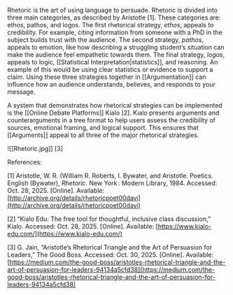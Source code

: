 
Rhetoric is the art of using language to persuade. Rhetoric is divided into three main categories, as described by Aristotle [1]. These categories are: ethos, pathos, and logos. The first rhetorical strategy, _ethos_, appeals to credibility. For example, citing information from someone with a PhD in the subject builds trust with the audience. The second strategy, _pathos_, appeals to emotion, like how describing a struggling student’s situation can make the audience feel empathetic towards them. The final strategy, _logos_, appeals to logic, [[Statistical Interpretation|statistics]], and reasoning. An example of this would be using clear statistics or evidence to support a claim. Using these three strategies together in [[Argumentation]] can influence how an audience understands, believes, and responds to your message.

A system that demonstrates how rhetorical strategies can be implemented is the [[Online Debate Platforms]] Kialo [2]. Kialo presents arguments and counterarguments in a tree format to help users assess the credibility of sources, emotional framing, and logical support. This ensures that [[Arguments]] appeal to all three of the major rhetorical strategies.

![[Rhetoric.jpg]]
[3]

References:

[1]     Aristotle, W. R. (William R. Roberts, I. 
	Bywater, and Aristotle. Poetics. English (Bywater), _Rhetoric_. New York : Modern Library, 1984. Accessed: Oct. 28, 2025. [Online]. Available: [http://archive.org/details/rhetoricpoet00davi](http://archive.org/details/rhetoricpoet00davi)

[2]   “Kialo Edu: The free tool for thoughtful, 
	inclusive class discussion,” Kialo. Accessed: Oct. 28, 2025. [Online]. Available: [https://www.kialo-edu.com/](https://www.kialo-edu.com/)
	
[3]    G. Jain, “Aristotle’s Rhetorical Triangle and the Art of Persuasion for Leaders,” The Good Boss. 
	Accessed: Oct. 30, 2025. [Online]. Available: [https://medium.com/the-good-boss/aristotles-rhetorical-triangle-and-the-art-of-persuasion-for-leaders-94134a5cfd38](https://medium.com/the-good-boss/aristotles-rhetorical-triangle-and-the-art-of-persuasion-for-leaders-94134a5cfd38)